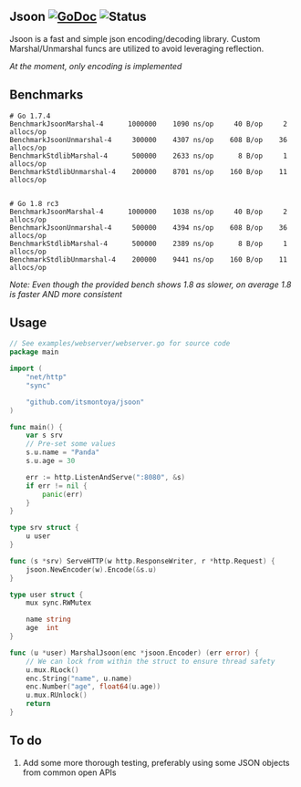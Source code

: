 ## Jsoon [![GoDoc](https://godoc.org/github.com/itsmontoya/jsoon?status.svg)](https://godoc.org/github.com/itsmontoya/jsoon) ![Status](https://img.shields.io/badge/status-beta-yellow.svg)

Jsoon is a fast and simple json encoding/decoding library. Custom Marshal/Unmarshal funcs are utilized to avoid leveraging reflection.

*At the moment, only encoding is implemented*

## Benchmarks
```
# Go 1.7.4
BenchmarkJsoonMarshal-4      1000000    1090 ns/op     40 B/op     2 allocs/op
BenchmarkJsoonUnmarshal-4     300000    4307 ns/op    608 B/op    36 allocs/op
BenchmarkStdlibMarshal-4      500000    2633 ns/op      8 B/op     1 allocs/op
BenchmarkStdlibUnmarshal-4    200000    8701 ns/op    160 B/op    11 allocs/op


# Go 1.8 rc3
BenchmarkJsoonMarshal-4      1000000    1038 ns/op     40 B/op     2 allocs/op
BenchmarkJsoonUnmarshal-4     500000    4394 ns/op    608 B/op    36 allocs/op
BenchmarkStdlibMarshal-4      500000    2389 ns/op      8 B/op     1 allocs/op
BenchmarkStdlibUnmarshal-4    200000    9441 ns/op    160 B/op    11 allocs/op
```

*Note: Even though the provided bench shows 1.8 as slower, on average 1.8 is faster AND more consistent*

## Usage 
```go
// See examples/webserver/webserver.go for source code
package main

import (
	"net/http"
	"sync"

	"github.com/itsmontoya/jsoon"
)

func main() {
	var s srv
	// Pre-set some values
	s.u.name = "Panda"
	s.u.age = 30

	err := http.ListenAndServe(":8080", &s)
	if err != nil {
		panic(err)
	}
}

type srv struct {
	u user
}

func (s *srv) ServeHTTP(w http.ResponseWriter, r *http.Request) {
	jsoon.NewEncoder(w).Encode(&s.u)
}

type user struct {
	mux sync.RWMutex

	name string
	age  int
}

func (u *user) MarshalJsoon(enc *jsoon.Encoder) (err error) {
	// We can lock from within the struct to ensure thread safety
	u.mux.RLock()
	enc.String("name", u.name)
	enc.Number("age", float64(u.age))
	u.mux.RUnlock()
	return
}
```

## To do
1. Add some more thorough testing, preferably using some JSON objects from common open APIs
